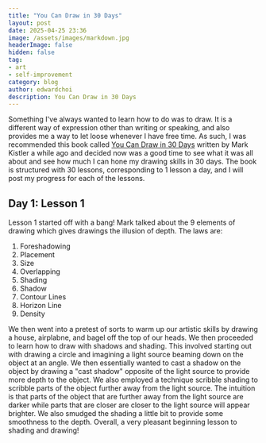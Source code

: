 ```yaml
---
title: "You Can Draw in 30 Days"
layout: post
date: 2025-04-25 23:36
image: /assets/images/markdown.jpg
headerImage: false
hidden: false
tag:
- art
- self-improvement
category: blog
author: edwardchoi
description: You Can Draw in 30 Days
---
```


Something I've always wanted to learn how to do was to draw. It is a different way of expression other than writing or speaking, and also provides me a way to let loose whenever I have free time. As such, I was recommended this book called [You Can Draw in 30 Days](https://users.soe.ucsc.edu/~yonge/ASH/Extra/You%20Can%20Draw%20in%2030%20Days%20The%20Fun,%20Easy%20Way%20to%20Learn%20to%20Draw%20in%20One%20Month%20or%20Less.pdf) written by Mark Kistler a while ago and decided now was a good time to see what it was all about and see how much I can hone my drawing skills in 30 days. The book is structured with 30 lessons, corresponding to 1 lesson a day, and I will post my progress for each of the lessons.

## Day 1: Lesson 1
Lesson 1 started off with a bang! Mark talked about the 9 elements of drawing which gives drawings the illusion of depth. The laws are:
1. Foreshadowing
2. Placement
3. Size
4. Overlapping
5. Shading
6. Shadow
7. Contour Lines
8. Horizon Line
9. Density

We then went into a pretest of sorts to warm up our artistic skills by drawing a house, airplabne, and bagel off the top of our heads. We then proceeded to learn how to draw with shadows and shading. This involved starting out with drawing a circle and imagining a light source beaming down on the object at an angle. We then essentially wanted to cast a shadow on the object by drawing a "cast shadow" opposite of the light source to provide more depth to the object. We also employed a technique scribble shading to scribble parts of the object further away from the light source. The intuition is that parts of the object that are further away from the light source are darker while parts that are closer are closer to the light source will appear brighter. We also smudged the shading a little bit to provide some smoothness to the depth. Overall, a very pleasant beginning lesson to shading and drawing!